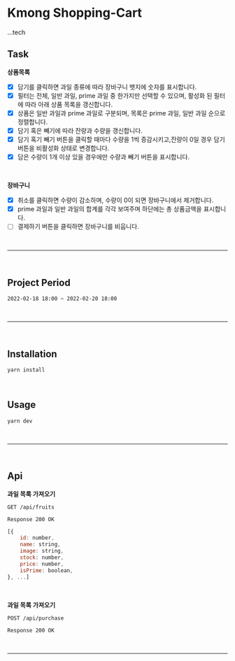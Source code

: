 # Kmong Shopping-Cart

...tech

## Task

**상품목록**

- [x] 담기를 클릭하면 과일 종류에 따라 장바구니 뱃지에 숫자를 표시합니다.
- [x] 필터는 전체, 일반 과일, prime 과일 중 한가지만 선택할 수 있으며, 활성화 된 필터에 따라 아래 상품 목록을 갱신합니다.
- [x] 상품은 일반 과일과 prime 과일로 구분되며, 목록은 prime 과일, 일반 과일 순으로 정렬합니다.
- [x] 담기 혹은 빼기에 따라 잔량과 수량을 갱신합니다.
- [x] 담기 혹기 빼기 버튼을 클릭할 때마다 수량을 1씩 증감시키고,잔량이 0일 경우 담기 버튼을 비활성화 상태로 변경합니다.
- [x] 담은 수량이 1개 이상 있을 경우에만 수량과 빼기 버튼을 표시합니다.

<br />

**장바구니**

- [x] 취소를 클릭하면 수량이 감소하며, 수량이 0이 되면 장바구니에서 제거합니다.
- [x] prime 과일과 일반 과일의 합계를 각각 보여주며 하단에는 총 상품금액을 표시합니다.
- [ ] 결제하기 버튼을 클릭하면 장바구니를 비웁니다.

<br />

---

<br />

## Project Period

    2022-02-18 18:00 ~ 2022-02-20 18:00

<br />

---

<br />

## Installation

    yarn install

<br />

## Usage

    yarn dev

<br />

---

<br />

## Api

**과일 목록 가져오기**

`GET /api/fruits`

`Response 200 OK`

```javascript
[{
    id: number,
    name: string,
    image: string,
    stock: number,
    price: number,
    isPrime: boolean,
}, ...]
```

<br />

**과일 목록 가져오기**

`POST /api/purchase`

`Response 200 OK`

<br />

---
